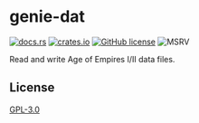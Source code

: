 # genie-dat

[![docs.rs](https://img.shields.io/badge/docs.rs-genie--dat-blue?style=flat-square&color=blue)](https://docs.rs/genie-dat/)
[![crates.io](https://img.shields.io/crates/v/genie-dat.svg?style=flat-square&color=orange)](https://crates.io/crates/genie-dat)
[![GitHub license](https://img.shields.io/github/license/SiegeEngineers/genie-rs?style=flat-square&color=darkred)](https://github.com/SiegeEngineers/genie-rs/blob/default/LICENSE.md)
![MSRV](https://img.shields.io/badge/MSRV-1.64.0%2B-blue?style=flat-square)

Read and write Age of Empires I/II data files.

## License

[GPL-3.0](../../LICENSE.md)
